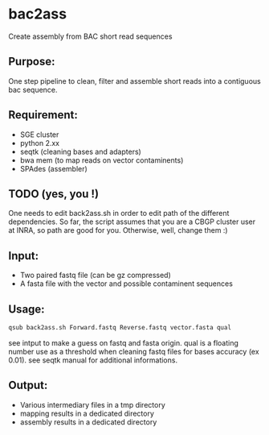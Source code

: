 # bac2ass
Create assembly from BAC short read sequences

## Purpose: 
One step pipeline to clean, filter and assemble short reads into a contiguous bac sequence. 
   
## Requirement: 
- SGE cluster
- python 2.xx
- seqtk (cleaning bases and adapters)
- bwa mem (to map reads on vector contaminents)
- SPAdes (assembler)


## TODO (yes, you !)

One needs to edit back2ass.sh in order to edit path of the different dependencies. 
So far, the script assumes that you are a CBGP cluster user at INRA, so path are good for you. 
Otherwise, well, change them :)


## Input: 
- Two paired fastq file (can be gz compressed) 
- A fasta file with the vector and possible contaminent sequences

## Usage:
```bash
qsub back2ass.sh Forward.fastq Reverse.fastq vector.fasta qual
```
see intput to make a guess on fastq and fasta origin. 
qual is a floating number use as a threshold when cleaning fastq files for bases accuracy (ex 0.01). see seqtk manual for additional informations.  

## Output:
- Various intermediary files in a tmp directory
- mapping results in a dedicated directory
- assembly results in a dedicated directory
